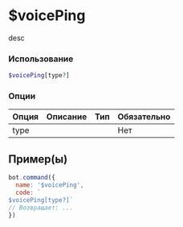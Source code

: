 # $voicePing
desc
### Использование
```php
$voicePing[type?]
```

### Опции

| Опция | Описание | Тип | Обязательно |
|--------|-------------|------|----------|
| type |  |  | Нет |  
## Пример(ы)

```javascript
bot.command({
  name: '$voicePing',
  code: `
$voicePing[type?]`
// Возвращает: ...
})
```